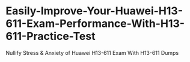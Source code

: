 # Easily-Improve-Your-Huawei-H13-611-Exam-Performance-With-H13-611-Practice-Test
Nullify Stress &amp; Anxiety of Huawei H13-611 Exam With H13-611 Dumps
